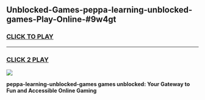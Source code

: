
## Unblocked-Games-peppa-learning-unblocked-games-Play-Online-#9w4gt
<h3>
<a href="https://premium.freeplayer.one?title=peppa-learning-unblocked-games&ref=27F">CLICK TO PLAY</a></h3>
<hr>

<h3>
<a href="https://premium.freeplayer.one?title=peppa-learning-unblocked-games&ref=27F">CLICK 2 PLAY</a>
  
</h3>

<a href="https://premium.freeplayer.one?title=peppa-learning-unblocked-games&ref=27F"><img src="https://clearcache.store/games.png"></a>


**peppa-learning-unblocked-games games unblocked: Your Gateway to Fun and Accessible Online Gaming**
